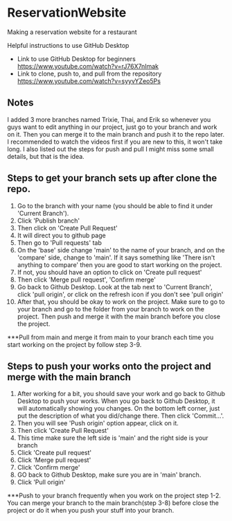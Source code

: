 # ReservationWebsite
 Making a reservation website for a restaurant

Helpful instructions to use GitHub Desktop
- Link to use GitHub Desktop for beginners<br/>
https://www.youtube.com/watch?v=rJ76X7nImak <br/>
- Link to clone, push to, and pull from the repository<br/>
https://www.youtube.com/watch?v=syyvYZeo5Ps

## Notes
I added 3 more branches named Trixie, Thai, and Erik so whenever you guys want to edit 
anything in our project, just go to your branch and work on it. Then you can merge it to the
main branch and push it to the repo later.
I recommended to watch the videos first if you are new to this, it won't take long.
I also listed out the steps for push and pull I might miss some small details, but that is 
the idea.

## Steps to get your branch sets up after clone the repo.
1. Go to the branch with your name (you should be able to find it under 'Current Branch').
2. Click 'Publish branch'
3. Then click on 'Create Pull Request'
4. It will direct you to github page
5. Then go to 'Pull requests' tab
6. On the 'base' side change 'main' to the name of your branch, and on the 'compare' side, 
change to 'main'. If it says something like 'There isn't anything to compare' then you are good 
to start working on the project. 
7. If not, you should have an option to click on 'Create pull request'
8. Then click 'Merge pull request', 'Confirm merge'
9. Go back to Github Desktop. Look at the tab next to 'Current Branch', click 'pull origin', or 
click on the refresh icon if you don't see 'pull origin'
10. After that, you should be okay to work on the project. Make sure to go to your branch and 
go to the folder from your branch to work on the project. Then push and merge it with the main
branch before you close the project.

***Pull from main and merge it from main to your branch each time you start working on the project
by follow step 3-9.

## Steps to push your works onto the project and merge with the main branch
1. After working for a bit, you should save your work and go back to Github Desktop to push your 
works. When you go back to Github Desktop, it will automatically showing you changes. 
On the bottom left corner, just put the description of what you did/change there. Then click 
'Commit...'.
2. Then you will see 'Push origin' option appear, click on it.
3. Then click 'Create Pull Request'
4. This time make sure the left side is 'main' and the right side is your branch
5. Click 'Create pull request'
6. Click 'Merge pull request'
7. Click 'Confirm merge'
8. GO back to Github Desktop, make sure you are in 'main' branch.
9. Click 'Pull origin'

***Push to your branch frequently when you work on the project step 1-2. You can merge 
your branch to the main branch(step 3-8) before close the project or do it when you push 
your stuff into your branch.




